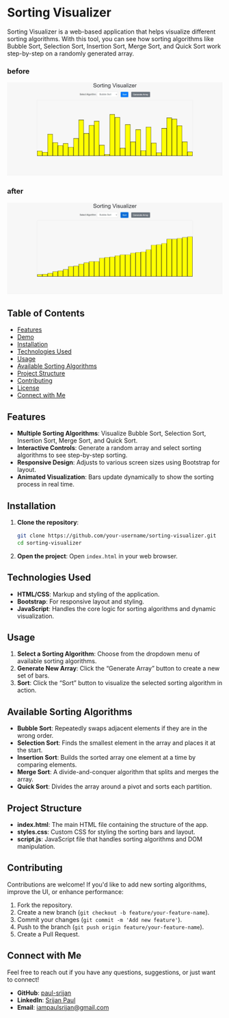 
# Sorting Visualizer

Sorting Visualizer is a web-based application that helps visualize different sorting algorithms. With this tool, you can see how sorting algorithms like Bubble Sort, Selection Sort, Insertion Sort, Merge Sort, and Quick Sort work step-by-step on a randomly generated array.

### before
![Sorting Visualizer](images\before.jpg)
### after
![Sorting Visualizer](images\after.jpg)

## Table of Contents 

- [Features](#features)
- [Demo](#demo)
- [Installation](#installation)
- [Technologies Used](#technologies-used)
- [Usage](#usage)
- [Available Sorting Algorithms](#available-sorting-algorithms)
- [Project Structure](#project-structure)
- [Contributing](#contributing)
- [License](#license)
- [Connect with Me](#connect-with-me)

## Features

- **Multiple Sorting Algorithms**: Visualize Bubble Sort, Selection Sort, Insertion Sort, Merge Sort, and Quick Sort.
- **Interactive Controls**: Generate a random array and select sorting algorithms to see step-by-step sorting.
- **Responsive Design**: Adjusts to various screen sizes using Bootstrap for layout.
- **Animated Visualization**: Bars update dynamically to show the sorting process in real time.


## Installation

1. **Clone the repository**:
   ```bash
   git clone https://github.com/your-username/sorting-visualizer.git
   cd sorting-visualizer
   ```

2. **Open the project**:
   Open `index.html` in your web browser.

## Technologies Used

- **HTML/CSS**: Markup and styling of the application.
- **Bootstrap**: For responsive layout and styling.
- **JavaScript**: Handles the core logic for sorting algorithms and dynamic visualization.

## Usage

1. **Select a Sorting Algorithm**: Choose from the dropdown menu of available sorting algorithms.
2. **Generate New Array**: Click the “Generate Array” button to create a new set of bars.
3. **Sort**: Click the “Sort” button to visualize the selected sorting algorithm in action.

## Available Sorting Algorithms

- **Bubble Sort**: Repeatedly swaps adjacent elements if they are in the wrong order.
- **Selection Sort**: Finds the smallest element in the array and places it at the start.
- **Insertion Sort**: Builds the sorted array one element at a time by comparing elements.
- **Merge Sort**: A divide-and-conquer algorithm that splits and merges the array.
- **Quick Sort**: Divides the array around a pivot and sorts each partition.

## Project Structure

- **index.html**: The main HTML file containing the structure of the app.
- **styles.css**: Custom CSS for styling the sorting bars and layout.
- **script.js**: JavaScript file that handles sorting algorithms and DOM manipulation.

## Contributing

Contributions are welcome! If you'd like to add new sorting algorithms, improve the UI, or enhance performance:

1. Fork the repository.
2. Create a new branch (`git checkout -b feature/your-feature-name`).
3. Commit your changes (`git commit -m 'Add new feature'`).
4. Push to the branch (`git push origin feature/your-feature-name`).
5. Create a Pull Request.

## Connect with Me

Feel free to reach out if you have any questions, suggestions, or just want to connect!

- **GitHub**: [paul-srijan](https://github.com/paul-srijan)
- **LinkedIn**: [Srijan Paul](https://www.linkedin.com/in/srijan-paul-547354260/)
- **Email**: iampaulsrijan@gmail.com

